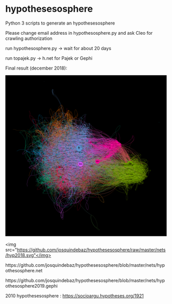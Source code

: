 # hypothesesosphere 
Python 3 scripts to generate an hypothesesosphere

Please change email address in  hypothesosphere.py and ask Cleo for crawling authorization

run  hypothesosphere.py -> wait for about 20 days

run topajek.py -> h.net for Pajek or Gephi

Final result (december 2018): 

<img src="https://github.com/josquindebaz/hypothesesosphere/raw/master/nets/hyp2018.png">

<img src="https://github.com/josquindebaz/hypothesesosphere/raw/master/nets/hyp2018.svg"</img>
          
<p>https://github.com/josquindebaz/hypothesesosphere/blob/master/nets/hypothesosphere.net</p>
<p>https://github.com/josquindebaz/hypothesesosphere/blob/master/nets/hypothesosphere2019.gephi</p>


2010 hypothesesosphere : https://socioargu.hypotheses.org/1921



